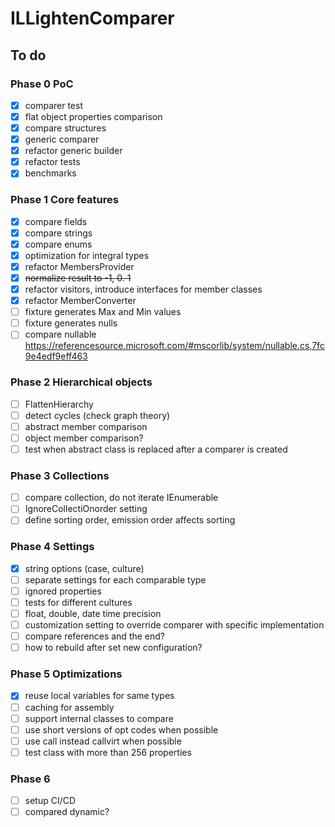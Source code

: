 # ILLightenComparer

## To do

### Phase 0 PoC

- [x] comparer test
- [x] flat object properties comparison
- [x] compare structures
- [x] generic comparer
- [x] refactor generic builder
- [x] refactor tests
- [x] benchmarks

### Phase 1 Core features

- [x] compare fields
- [x] compare strings
- [x] compare enums
- [x] optimization for integral types
- [x] refactor MembersProvider
- [x] ~~normalize result to -1, 0. 1~~
- [x] refactor visitors, introduce interfaces for member classes
- [x] refactor MemberConverter
- [ ] fixture generates Max and Min values
- [ ] fixture generates nulls
- [ ] compare nullable https://referencesource.microsoft.com/#mscorlib/system/nullable.cs,7fc9e4edf9eff463

### Phase 2 Hierarchical objects

- [ ] FlattenHierarchy
- [ ] detect cycles (check graph theory)
- [ ] abstract member comparison
- [ ] object member comparison?
- [ ] test when abstract class is replaced after a comparer is created

### Phase 3 Collections

- [ ] compare collection, do not iterate IEnumerable
- [ ] IgnoreCollectiOnorder setting
- [ ] define sorting order, emission order affects sorting

### Phase 4 Settings

- [x] string options (case, culture)
- [ ] separate settings for each comparable type
- [ ] ignored properties
- [ ] tests for different cultures
- [ ] float, double, date time precision
- [ ] customization setting to override comparer with specific implementation
- [ ] compare references and the end?
- [ ] how to rebuild after set new configuration?

### Phase 5 Optimizations

- [x] reuse local variables for same types
- [ ] caching for assembly
- [ ] support internal classes to compare
- [ ] use short versions of opt codes when possible
- [ ] use call instead callvirt when possible
- [ ] test class with more than 256 properties

### Phase 6

- [ ] setup CI/CD
- [ ] compared dynamic?
